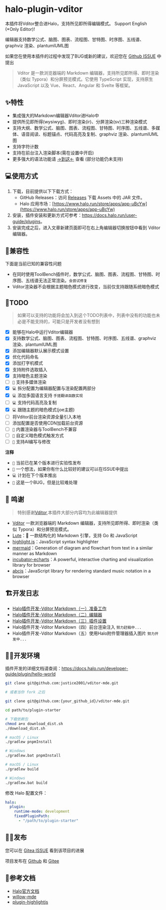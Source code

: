# halo-plugin-vditor

本插件将Vditor整合进Halo，支持所见即所得编辑模式。 Support English (*Only Editor)!

编辑器支持数学公式、脑图、图表、流程图、甘特图、时序图、五线谱、graphviz 渲染、plantumlUML图

如果您在使用本插件的过程中发现了BUG或新的建议，欢迎您在 [Github ISSUE](https://github.com/justice2001/halo-plugin-vditor/issues/new) 中提出

> Vditor 是一款浏览器端的 Markdown 编辑器，支持所见即所得、即时渲染（类似 Typora）和分屏预览模式。它使用 TypeScript 实现，支持原生 JavaScript 以及 Vue、React、Angular 和 Svelte 等框架。

## ✨特性

- 集成强大的Markdown编辑器Vditor进Halo中
- 提供所见即所得(wysiwyg)、即时渲染(ir)、分屏渲染(sv)三种渲染模式
- 支持大纲、数学公式、脑图、图表、流程图、甘特图、时序图、五线谱、多媒体、语音阅读、标题锚点、代码高亮及复制、graphviz 渲染、plantumlUML图
- 支持字符计数
- 支持在前台注入渲染脚本(需在设置中开启)
- 更多强大的语法功能请 [->到这<-](https://github.com/Vanessa219/vditor) 查看 (部分功能仍未支持)

## 💻使用方式

1. 下载，目前提供以下下载方式：
    - GitHub Releases：访问 [Releases](https://github.com/justice2001/vditor-plugin/releases) 下载 Assets 中的 JAR 文件。
    - Halo 应用市场：[https://www.halo.run/store/apps/app-uBcYw](https://www.halo.run/store/apps/app-uBcYw)
2. 安装，插件安装和更新方式可参考：<https://docs.halo.run/user-guide/plugins>。
3. 安装完成之后，进入文章新建页面即可在右上角编辑器切换按钮中看到 Vditor 编辑器。

## 🤖兼容性

下面是当前已知的兼容性问题

- 在同时使用ToolBench插件时，数学公式、脑图、图表、流程图、甘特图、时序图、五线谱无法正常渲染。`会尝试修复`
- Vditor渲染器不会根据主题暗色模式进行改变，当前仅支持跟随系统暗色模式

## 📒TODO

> 如果可以支持的功能将会加入到这个TODO列表中，列表中没有的功能也未必是不能支持的，可能只是开发者没有想到

- [x] 能够在Halo中运行Vditor编辑器
- [x] 支持数学公式、脑图、图表、流程图、甘特图、时序图、五线谱、graphviz 渲染、plantumlUML图
- [x] 添加编辑器默认展示模式设置
- [x] 优化代码命名
- [x] 添加打字机模式
- [x] 支持附件选取插入
- [x] 支持暗色主题渲染
- [ ] `🧪` 支持多媒体渲染
- [x] `💻` 拆分配置为编辑器配置与渲染配置两部分
- [x] `💻` 添加多国语言支持 `手搓翻译函数实现`
- [ ] `💻` 支持代码高亮及复制
- [x] `💻` 跟随主题的暗色模式(joe主题)
- [ ] 将Vditor前台渲染资源全量引入本地
- [ ] 添加配置是否使用CDN加载前台资源
- [ ] `🐛` 内置渲染器与ToolBench不兼容
- [ ] `📄` 自定义暗色模式触发方式
- [ ] `📄` 支持AI编写与修改

**注释**

- `🧪` 当前已在某个版本进行实验性发布
- `📄` 一个想法，如果你有什么比较好的建议可以在ISSUE中提出
- `💻` 计划在下个版本推出
- `🐛` 这是一个BUG，但是比较难处理

## 🙏 鸣谢

>特别感谢[Vditor](https://github.com/Vanessa219/vditor),本插件大部分内容均为此编辑器提供

* [Vditor](https://github.com/Vanessa219/vditor) 一款浏览器端的 Markdown 编辑器，支持所见即所得、即时渲染（类似 Typora）和分屏预览模式。
* [Lute](https://github.com/88250/lute)：🎼 一款结构化的 Markdown 引擎，支持 Go 和 JavaScript
* [highlight.js](https://github.com/highlightjs/highlight.js)：JavaScript syntax highlighter
* [mermaid](https://github.com/knsv/mermaid)：Generation of diagram and flowchart from text in a similar manner as Markdown
* [incubator-echarts](https://github.com/apache/incubator-echarts)：A powerful, interactive charting and visualization library for browser
* [abcjs](https://github.com/paulrosen/abcjs)：JavaScript library for rendering standard music notation in a browser

## 🏗开发日志

- [Halo插件开发-Vditor Markdown（一）准备工作](https://blog.mczhengyi.top/archives/halo-plugin-dev-vditor-markdown-prepare)
- [Halo插件开发-Vditor Markdown（二）编辑器](https://blog.mczhengyi.top/archives/halo-plugin-dev-vditor-markdown-editor)
- [Halo插件开发-Vditor Markdown（三）插件设置](https://blog.mczhengyi.top/archives/halo-plugin-dev-vditor-3-settings)
- Halo插件开发-Vditor Markdown（四）前台渲染注入 `努力赶稿中...`
- Halo插件开发-Vditor Markdown（五）使用Halo附件管理器插入图片 `努力开发中...`

## 🧑‍💻开发环境

插件开发的详细文档请查阅：<https://docs.halo.run/developer-guide/plugin/hello-world>

```bash
git clone git@github.com:justice2001/vditor-mde.git

# 或者当你 fork 之后

git clone git@github.com:{your_github_id}/vditor-mde.git
```

```bash
cd path/to/plugin-starter
```

```bash
# 下载依赖包
chmod a+x download_dist.sh
./download_dist.sh
```

```bash
# macOS / Linux
./gradlew pnpmInstall

# Windows
./gradlew.bat pnpmInstall
```

```bash
# macOS / Linux
./gradlew build

# Windows
./gradlew.bat build
```

修改 Halo 配置文件：

```yaml
halo:
  plugin:
    runtime-mode: development
    fixedPluginPath:
      - "/path/to/plugin-starter"
```

## 🧑‍💼发布

您可以在 [Gitea ISSUE](https://git.mczhengyi.top/zhengyi/halo-plugin-vditor/issues) 看到该项目的进展

项目发布在 [Github](https://github.com/justice2001/halo-plugin-vditor) 和 [Gitee](https://gitee.com/zhengyi59/halo-plugin-vditor)

## 📄参考文档

- [Halo官方文档](https://docs.halo.run)
- [willow-mde](https://github.com/guqing/willow-mde)
- [plugin-highlightjs](https://github.com/halo-sigs/plugin-highlightjs)